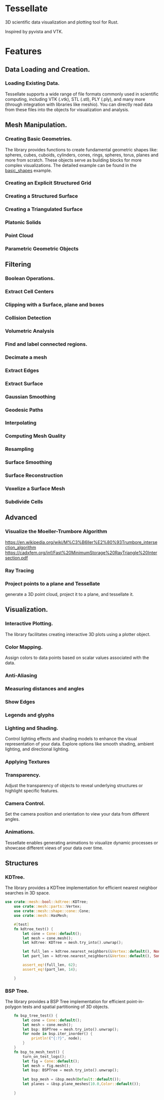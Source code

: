 # Tessellate 
3D scientific data visualization and plotting tool for Rust.

Inspired by pyvista and VTK. 

# Features

## Data Loading and Creation.

### Loading Existing Data.

Tessellate supports a wide range of file formats commonly used in scientific computing, 
including VTK (.vtk), STL (.stl), PLY (.ply), and many more (through integration with libraries like meshio). 
You can directly read data from these files into the objects for visualization and analysis.

 
## Mesh Manipulation.

### Creating Basic Geometries.

The library provides functions to create fundamental geometric shapes like:
spheres, cubes, cuboids, cylinders, cones, rings, spheres, torus, planes and more from scratch.
These objects serve as building blocks for more complex visualizations.
The detailed example can be found in the [basic_shapes](examples/basic_shapes/README.md) example.



### Creating an Explicit Structured Grid
### Creating a Structured Surface
### Creating a Triangulated Surface

### Platonic Solids

### Point Cloud

### Parametric Geometric Objects

## Filtering

### Boolean Operations.

### Extract Cell Centers

### Clipping with a Surface, plane and boxes

### Collision Detection

### Volumetric Analysis

### Find and label connected regions.

### Decimate a mesh

### Extract Edges

### Extract Surface

### Gaussian Smoothing

### Geodesic Paths

### Interpolating

### Computing Mesh Quality

### Resampling

### Surface Smoothing

### Surface Reconstruction

### Voxelize a Surface Mesh

### Subdivide Cells

## Advanced
### Visualize the Moeller-Trumbore Algorithm    
https://en.wikipedia.org/wiki/M%C3%B6ller%E2%80%93Trumbore_intersection_algorithm
https://cadxfem.org/inf/Fast%20MinimumStorage%20RayTriangle%20Intersection.pdf

### Ray Tracing
### Project points to a plane and Tessellate
generate a 3D point cloud, project it to a plane, and tessellate it.

## Visualization.

### Interactive Plotting. 
The library facilitates creating interactive 3D plots using a plotter object. 

### Color Mapping.
Assign colors to data points based on scalar values associated with the data. 

### Anti-Aliasing

### Measuring distances and angles

### Show Edges
### Legends and glyphs
### Lighting and Shading. 

Control lighting effects and shading models to enhance the visual representation of your data. 
Explore options like smooth shading, ambient lighting, and directional lighting.

### Applying Textures

### Transparency.

Adjust the transparency of objects to reveal underlying structures or highlight specific features.

### Camera Control.
Set the camera position and orientation to view your data from different angles.

### Animations.
Tessellate enables generating animations to visualize dynamic processes or showcase different views of your data over time.
 

## Structures

### KDTree.

The library provides a KDTree implementation for efficient nearest neighbor searches in 3D space.

```rust
use crate::mesh::bool::kdtree::KDTree;
    use crate::mesh::parts::Vertex;
    use crate::mesh::shape::cone::Cone;
    use crate::mesh::HasMesh;

    #[test]
    fn kdtree_test() {
        let cone = Cone::default();
        let mesh = cone.mesh();
        let kdtree: KDTree = mesh.try_into().unwrap();

        let full_len = kdtree.nearest_neighbors(&Vertex::default(), None).count();
        let part_len = kdtree.nearest_neighbors(&Vertex::default(), Some(0.7)).count();

        assert_eq!(full_len, 62);
        assert_eq!(part_len, 14);

    }
```

### BSP Tree.

The library provides a BSP Tree implementation for efficient point-in-polygon tests and spatial partitioning of 3D objects.

```rust
    fn bsp_tree_test() {
        let cone = Cone::default();
        let mesh = cone.mesh();
        let bsp: BSPTree = mesh.try_into().unwrap();
        for node in bsp.iter_inorder() {
            println!("{:?}", node);
        }
    }
    fn bsp_to_mesh_test() {
        turn_on_test_logs();
        let fig = Cone::default();
        let mesh = fig.mesh();
        let bsp: BSPTree = mesh.try_into().unwrap();
    
        let bsp_mesh = &bsp.mesh(Default::default());
        let planes = &bsp.plane_meshes(10.0,Color::default());
    
    }
```
